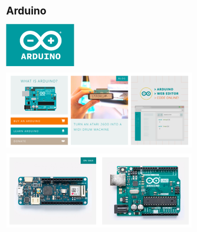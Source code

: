 # Arduino

![arduino1](0.images/arduino1.png)

![arduino2](0.images/arduino2.png)

![arduino3](0.images/arduino3.png)